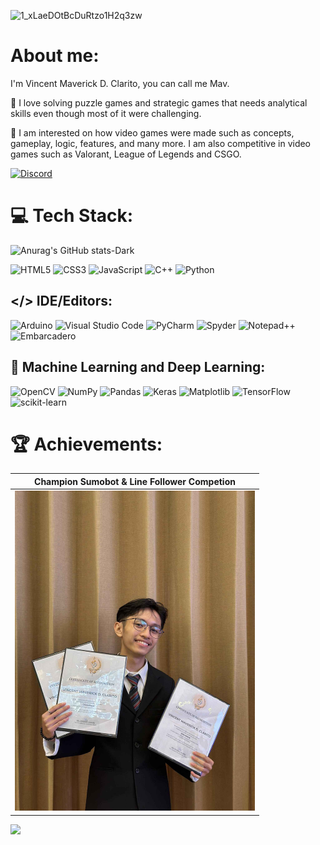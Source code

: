 ![1_xLaeDOtBcDuRtzo1H2q3zw](https://github.com/user-attachments/assets/fa5adff6-280e-4c9a-b5d1-cb5537f90035)


# About me:

I'm Vincent Maverick D. Clarito, you can call me Mav.

🧩 I love solving puzzle games and strategic games that needs analytical skills even though most of it were challenging.

👾 I am interested on how video games were made such as concepts, gameplay, logic, features, and many more. I am also competitive in video games such as Valorant, League of Legends and CSGO.

[![Discord](https://img.shields.io/badge/Discord-%235865F2.svg?style=for-the-badge&logo=discord&logoColor=white)](https://discordapp.com/users/407654387612254210)
# 💻 Tech Stack:
![Anurag's GitHub stats-Dark](https://github-readme-stats.vercel.app/api?username=MavClarito&rank_icon=github&show_icons=true&theme=github_dark#gh-dark-mode-only) 

![HTML5](https://img.shields.io/badge/HTML5-%23E34F26.svg?style=for-the-badge&logo=html5&logoColor=white) ![CSS3](https://img.shields.io/badge/CSS3-%231572B6.svg?style=for-the-badge&logo=css3&logoColor=white) ![JavaScript](https://img.shields.io/badge/JavaScript-%23F7DF1E.svg?style=for-the-badge&logo=javascript&logoColor=black) ![C++](https://img.shields.io/badge/c++-%2300599C.svg?style=for-the-badge&logo=c%2B%2B&logoColor=white) ![Python](https://img.shields.io/badge/python-3670A0?style=for-the-badge&logo=python&logoColor=ffdd54) 

## </> IDE/Editors:
![Arduino](https://img.shields.io/badge/-Arduino-00979D?style=for-the-badge&logo=Arduino&logoColor=white) ![Visual Studio Code](https://img.shields.io/badge/Visual%20Studio%20Code-0078d7.svg?style=for-the-badge&logo=visual-studio-code&logoColor=white) ![PyCharm](https://img.shields.io/badge/pycharm-143?style=for-the-badge&logo=pycharm&logoColor=black&color=black&labelColor=green) ![Spyder](https://img.shields.io/badge/Spyder-838485?style=for-the-badge&logo=spyder%20ide&logoColor=maroon) ![Notepad++](https://img.shields.io/badge/Notepad++-90E59A.svg?style=for-the-badge&logo=notepad%2b%2b&logoColor=black) ![Embarcadero](https://img.shields.io/badge/IDE-Embarcadero-blue?logo=embarcadero)



## 📁 Machine Learning and Deep Learning:
![OpenCV](https://img.shields.io/badge/OpenCV-%23FF5722.svg?style=for-the-badge&logo=opencv&logoColor=white) ![NumPy](https://img.shields.io/badge/NumPy-%23013243.svg?style=for-the-badge&logo=numpy&logoColor=white) ![Pandas](https://img.shields.io/badge/Pandas-%23150458.svg?style=for-the-badge&logo=pandas&logoColor=white) ![Keras](https://img.shields.io/badge/Keras-%23D00000.svg?style=for-the-badge&logo=Keras&logoColor=white) ![Matplotlib](https://img.shields.io/badge/Matplotlib-%23ffffff.svg?style=for-the-badge&logo=Matplotlib&logoColor=black) ![TensorFlow](https://img.shields.io/badge/TensorFlow-%23FF6F00.svg?style=for-the-badge&logo=TensorFlow&logoColor=white) ![scikit-learn](https://img.shields.io/badge/scikit--learn-%23F7931E.svg?style=for-the-badge&logo=scikit-learn&logoColor=white)

# 🏆 Achievements:
| Champion Sumobot & Line Follower Competion |
|---|
|<img src = "https://github.com/MavClarito/MavClarito/blob/main/Sumobot%20and%20Line%20Follower%20Comp..jpg?raw=true" width="384" height="512">|

[![](https://visitcount.itsvg.in/api?id=MavClarito&icon=0&color=0)](https://visitcount.itsvg.in)



